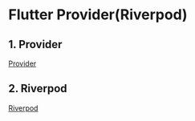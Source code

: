 # Flutter Provider(Riverpod)


## 1. Provider  
[Provider](./docs/articles/provider.md)  
## 2. Riverpod  
[Riverpod](./docs/articles/riverpod.md)
